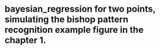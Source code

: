 # bayesian_regression for two points, simulating the bishop pattern recognition example figure in the chapter 1.
